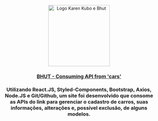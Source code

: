 <div align="center">
    <img src="https://user-images.githubusercontent.com/98588790/190662763-8827a127-1f7d-4ec3-b4d0-3a1db65be559.gif" alt="Logo Karen Kubo e Bhut" width=200/>
    <a href=""> <h3> BHUT - Consuming API from 'cars' </h3> </a>
</div>

<div align="center">
    <h3> Utilizando React.JS, Styled-Components, Bootstrap, Axios, Node.JS e Git/Github, um site foi desenvolvido que consome as APIs do link para gerenciar o cadastro de carros, suas informações, alterações e, possível exclusão, de alguns modelos. </h3>
</div>
